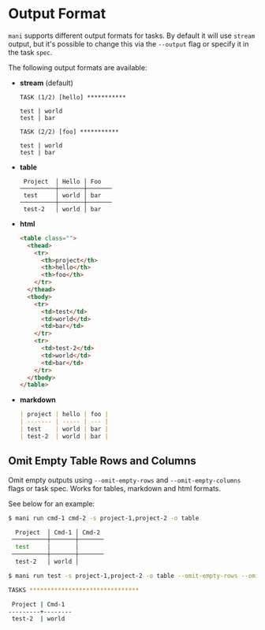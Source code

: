 # Output Format

`mani` supports different output formats for tasks. By default it will use `stream` output, but it's possible to change this via the `--output` flag or specify it in the task `spec`.

The following output formats are available:

- **stream** (default)

  ```
  TASK (1/2) [hello] ***********

  test | world
  test | bar

  TASK (2/2) [foo] ***********

  test | world
  test | bar
  ```

- **table**
  ```
   Project  │ Hello │ Foo
  ──────────┼───────┼───────
   test     │ world │ bar
  ──────────┼───────┼───────
   test-2   │ world │ bar
  ```
- **html**
  ```html
  <table class="">
    <thead>
      <tr>
        <th>project</th>
        <th>hello</th>
        <th>foo</th>
      </tr>
    </thead>
    <tbody>
      <tr>
        <td>test</td>
        <td>world</td>
        <td>bar</td>
      </tr>
      <tr>
        <td>test-2</td>
        <td>world</td>
        <td>bar</td>
      </tr>
    </tbody>
  </table>
  ```
- **markdown**
  ```markdown
  | project | hello | foo |
  | ------- | ----- | --- |
  | test    | world | bar |
  | test-2  | world | bar |
  ```

## Omit Empty Table Rows and Columns

Omit empty outputs using `--omit-empty-rows` and `--omit-empty-columns` flags or task spec. Works for tables, markdown and html formats.

See below for an example:

```bash
$ mani run cmd-1 cmd-2 -s project-1,project-2 -o table

  Project  │ Cmd-1 │ Cmd-2
 ──────────┼───────┼───────
  test     │       │
 ──────────┼───────┼───────
  test-2   │ world │

$ mani run test -s project-1,project-2 -o table --omit-empty-rows --omit-empty-columns

TASKS *******************************

 Project | Cmd-1
---------+--------
 test-2  | world
```
